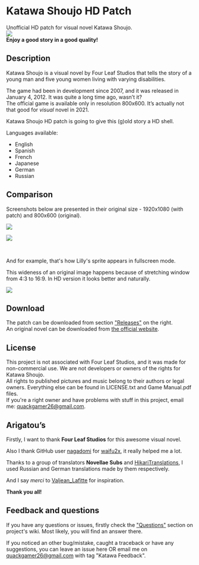 # Katawa Shoujo HD Patch

Unofficial HD patch for visual novel Katawa Shoujo.  
![](https://i.imgur.com/A9IM5CN.png)  
__Enjoy a good story in a good quality!__

## Description
Katawa Shoujo is a visual novel by Four Leaf Studios that tells the story of a young man and five young women living with varying disabilities. 

The game had been in development since 2007, and it was released in January 4, 2012. It was quite a long time ago, wasn’t it?  
The official game is available only in resolution 800x600. It’s actually not that good for *visual* novel in 2021.

Katawa Shoujo HD patch is going to give this (g)old story a HD shell.

Languages available:
* English
* Spanish
* French
* Japanese
* German
* Russian

## Comparison

Screenshots below are presented in their original size - 1920x1080 (with patch) and 800x600 (original).

![](https://i.imgur.com/PMLmVxz.jpg)

![](https://i.imgur.com/6bTCGnj.jpg)    

&nbsp;  

And for example, that's how Lilly's sprite appears in fullscreen mode.

This wideness of an original image happens because of stretching window from 4:3 to 16:9. In HD version it looks better and naturally.

![](https://i.imgur.com/oXImooU.jpg)

## Download

The patch can be downloaded from section ["Releases"](https://github.com/letow/KatawaShoujoHD/releases/latest) on the right.  
An original novel can be downloaded from [the official website](https://www.katawa-shoujo.com/).

## License

This project is not associated with Four Leaf Studios, and it was made for non-commercial use. We are not developers or owners of the rights for Katawa Shoujo.  
All rights to published pictures and music belong to their authors or legal owners. Everything else can be found in LICENSE.txt and Game Manual.pdf files.  
If you're a right owner and have problems with stuff in this project, email me: <quackgamer26@gmail.com>.

## Arigatou’s

Firstly, I want to thank **Four Leaf Studios** for this awesome visual novel.  

Also I thank GitHub user [nagadomi](https://github.com/nagadomi) for [waifu2x](https://github.com/nagadomi/waifu2x), it really helped me a lot. 

Thanks to a group of translators **Novellae Subs** and [HikariTranslations](https://hikaritranslations.tumblr.com/), I used Russian and German translations made by them respectively.

And I say *merci* to [Valjean_Lafitte](https://www.reddit.com/user/Valjean_Lafitte/) for inspiration.

**Thank you all!**

## Feedback and questions

If you have any questions or issues, firstly check the ["Questions"](https://github.com/letow/KatawaShoujoHDPatch/wiki/Questions) section on project's wiki. Most likely, you will find an answer there.

If you noticed an other bug/mistake, caught a traceback or have any suggestions, you can leave an issue here OR email me on <quackgamer26@gmail.com> with tag "Katawa Feedback".
